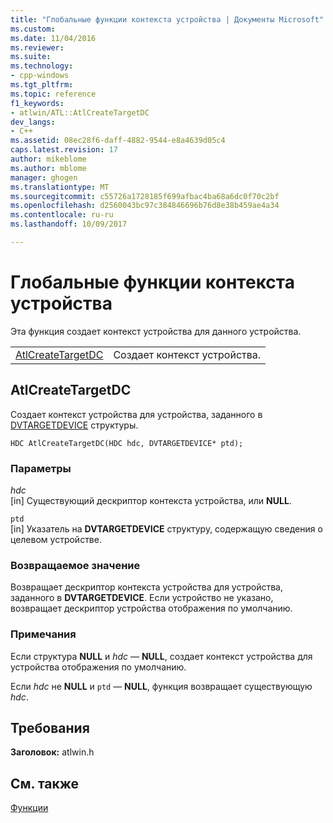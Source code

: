 ```yaml
---
title: "Глобальные функции контекста устройства | Документы Microsoft"
ms.custom: 
ms.date: 11/04/2016
ms.reviewer: 
ms.suite: 
ms.technology:
- cpp-windows
ms.tgt_pltfrm: 
ms.topic: reference
f1_keywords:
- atlwin/ATL::AtlCreateTargetDC
dev_langs:
- C++
ms.assetid: 08ec28f6-daff-4882-9544-e8a4639d05c4
caps.latest.revision: 17
author: mikeblome
ms.author: mblome
manager: ghogen
ms.translationtype: MT
ms.sourcegitcommit: c55726a1728185f699afbac4ba68a6dc0f70c2bf
ms.openlocfilehash: d2560043bc97c384846696b76d8e38b459ae4a34
ms.contentlocale: ru-ru
ms.lasthandoff: 10/09/2017

---
```

# <a name="device-context-global-functions"></a>Глобальные функции контекста устройства
Эта функция создает контекст устройства для данного устройства.  
  
|||  
|-|-|  
|[AtlCreateTargetDC](#atlcreatetargetdc)|Создает контекст устройства.|  
  
##  <a name="atlcreatetargetdc"></a>AtlCreateTargetDC  
 Создает контекст устройства для устройства, заданного в [DVTARGETDEVICE](http://msdn.microsoft.com/library/windows/desktop/ms686613) структуры.  
  
```
HDC AtlCreateTargetDC(HDC hdc, DVTARGETDEVICE* ptd);
```  
  
### <a name="parameters"></a>Параметры  
 *hdc*  
 [in] Существующий дескриптор контекста устройства, или **NULL**.  
  
 `ptd`  
 [in] Указатель на **DVTARGETDEVICE** структуру, содержащую сведения о целевом устройстве.  
  
### <a name="return-value"></a>Возвращаемое значение  
 Возвращает дескриптор контекста устройства для устройства, заданного в **DVTARGETDEVICE**. Если устройство не указано, возвращает дескриптор устройства отображения по умолчанию.  
  
### <a name="remarks"></a>Примечания  
 Если структура **NULL** и *hdc* — **NULL**, создает контекст устройства для устройства отображения по умолчанию.  
  
 Если *hdc* не **NULL** и `ptd` — **NULL**, функция возвращает существующую *hdc*.  

## <a name="requirements"></a>Требования  
 **Заголовок:** atlwin.h  
   
## <a name="see-also"></a>См. также  
 [Функции](../../atl/reference/atl-functions.md)

